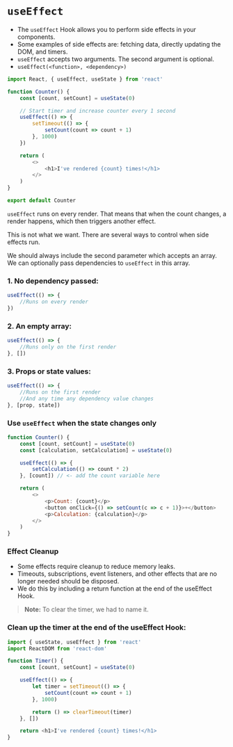 # `useEffect`

- The `useEffect` Hook allows you to perform side effects in your components.
- Some examples of side effects are: fetching data, directly updating the DOM, and timers.
- `useEffect` accepts two arguments. The second argument is optional.
- `useEffect(<function>, <dependency>)`

```js
import React, { useEffect, useState } from 'react'

function Counter() {
	const [count, setCount] = useState(0)

	// Start timer and increase counter every 1 second
	useEffect(() => {
		setTimeout(() => {
			setCount(count => count + 1)
		}, 1000)
	})

	return (
		<>
			<h1>I've rendered {count} times!</h1>
		</>
	)
}

export default Counter
```

`useEffect` runs on every render. That means that when the count changes, a render happens, which then triggers another effect.

This is not what we want. There are several ways to control when side effects run.

We should always include the second parameter which accepts an array. We can optionally pass dependencies to `useEffect` in this array.

### 1. No dependency passed:

```js
useEffect(() => {
	//Runs on every render
})
```

### 2. An empty array:

```js
useEffect(() => {
	//Runs only on the first render
}, [])
```

### 3. Props or state values:

```js
useEffect(() => {
	//Runs on the first render
	//And any time any dependency value changes
}, [prop, state])
```

### Use `useEffect` when the state changes only

```js
function Counter() {
	const [count, setCount] = useState(0)
	const [calculation, setCalculation] = useState(0)

	useEffect(() => {
		setCalculation(() => count * 2)
	}, [count]) // <- add the count variable here

	return (
		<>
			<p>Count: {count}</p>
			<button onClick={() => setCount(c => c + 1)}>+</button>
			<p>Calculation: {calculation}</p>
		</>
	)
}
```

### Effect Cleanup

- Some effects require cleanup to reduce memory leaks.
- Timeouts, subscriptions, event listeners, and other effects that are no longer needed should be disposed.
- We do this by including a return function at the end of the useEffect Hook.

> **Note:** To clear the timer, we had to name it.

### Clean up the timer at the end of the useEffect Hook:

```js
import { useState, useEffect } from 'react'
import ReactDOM from 'react-dom'

function Timer() {
	const [count, setCount] = useState(0)

	useEffect(() => {
		let timer = setTimeout(() => {
			setCount(count => count + 1)
		}, 1000)

		return () => clearTimeout(timer)
	}, [])

	return <h1>I've rendered {count} times!</h1>
}
```
